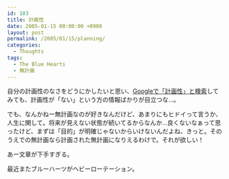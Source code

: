 ```yaml
---
id: 103
title: 計画性
date: 2005-01-15 00:00:00 +0900
layout: post
permalink: /2005/01/15/planning/
categories:
  - Thoughts
tags:
  - The Blue Hearts
  - 無計画
---
```

自分の計画性のなさをどうにかしたいと思い、<a href="http://www.google.com/search?num=50&hl=ja&inlang=ja&ie=Shift_JIS&oe=Shift_JIS&c2coff=1&q=%8Cv%89%E6%90%AB&lr=lang_ja" rel="external nofollow">Googleで「計画性」と検索</a>してみても、計画性が「ない」という方の情報ばかりが目立つな…。
  
でも、なんかねー無計画なのが好きなんだけど、あまりにもヒドイって言うか、人生に関して。将来が見えない状態が続いてるからなんか…良くないなぁって思ったけど、まずは「目的」が明確じゃないからいけないんだよね、きっと。そのうえでの無計画なら計画された無計画になりえるわけで。それが欲しい！
  
あー文章が下手すぎる。

最近またブルーハーツがヘビーローテーション。
